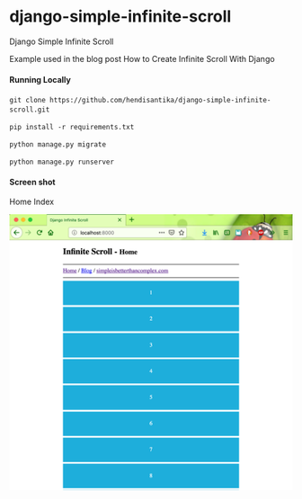 # django-simple-infinite-scroll

Django Simple Infinite Scroll

Example used in the blog post How to Create Infinite Scroll With Django
#### Running Locally

`git clone https://github.com/hendisantika/django-simple-infinite-scroll.git`

`pip install -r requirements.txt`

`python manage.py migrate`

`python manage.py runserver`

#### Screen shot

Home Index

![Home Index](img/home.png "Home Index")

